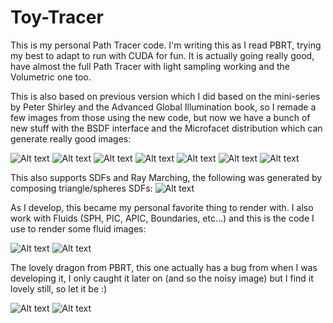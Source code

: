 # Toy-Tracer
This is my personal Path Tracer code. I'm writing this as I read PBRT, trying my best to adapt to run with CUDA for fun.
It is actually going really good, have almost the full Path Tracer with light sampling working and the Volumetric one too.

This is also based on previous version which I did based on the mini-series by Peter Shirley and the Advanced Global Illumination book,
so I remade a few images from those using the new code, but now we have a bunch of new stuff with the BSDF interface and the Microfacet distribution which can generate really good images:

![Alt text](/images/sssdragon.png)
![Alt text](/images/room.png)
![Alt text](/images/scene0.png)
![Alt text](/images/budda_sub.png)
![Alt text](/images/cornell.png)
![Alt text](/images/vol_caustic.png)
![Alt text](/images/room2.png)

This also supports SDFs and Ray Marching, the following was generated by composing triangle/spheres SDFs:
![Alt text](/images/ori.png)

As I develop, this became my personal favorite thing to render with. I also work with Fluids (SPH, PIC, APIC, Boundaries, etc...)
and this is the code I use to render some fluid images:

![Alt text](/images/quad_dam_80.png)
![Alt text](/images/fluid_scene1.png)

The lovely dragon from PBRT, this one actually has a bug from when I was developing it, I only caught it later on (and so the noisy image) but I find
it lovely still, so let it be :)

![Alt text](/images/dragon2.png)
![Alt text](/images/glassmicro.png)
